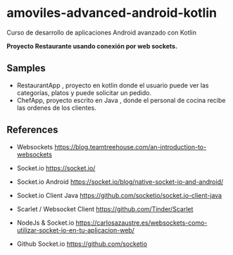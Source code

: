 # amoviles-advanced-android-kotlin
Curso de desarrollo de aplicaciones Android avanzado con Kotlin

**Proyecto Restaurante usando conexión por web sockets.**

## Samples

 - RestaurantApp , proyecto en kotlin donde el usuario puede ver las categorías, platos y puede solicitar un pedido.
 - ChefApp, proyecto escrito en Java , donde el personal de cocina recibe las ordenes de los clientes.
 
## References

- Websockets https://blog.teamtreehouse.com/an-introduction-to-websockets

- Socket.io https://socket.io/

- Socket.io Android https://socket.io/blog/native-socket-io-and-android/

- Socket.io Client Java https://github.com/socketio/socket.io-client-java

- Scarlet / Websocket Client https://github.com/Tinder/Scarlet

- NodeJs & Socket.io https://carlosazaustre.es/websockets-como-utilizar-socket-io-en-tu-aplicacion-web/

- Github Socket.io https://github.com/socketio
